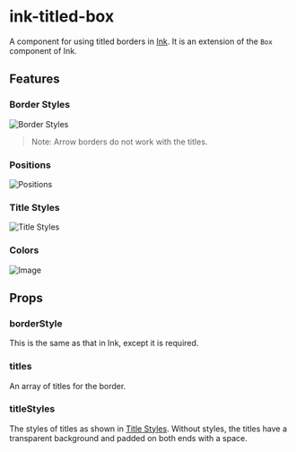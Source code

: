 # ink-titled-box

A component for using titled borders in [Ink](
https://github.com/vadimdemedes/ink). It is an extension of the `Box` component
of Ink.

## Features

### Border Styles

![Border Styles](https://github.com/user-attachments/assets/6b255c42-114c-4cfb-bf6f-86ce6b97b787)

> Note: Arrow borders do not work with the titles.

### Positions

![Positions](https://github.com/user-attachments/assets/ee045f02-416d-4c6f-8b22-f07d04cbe6c7)

### Title Styles

![Title Styles](https://github.com/user-attachments/assets/2adcb300-8626-4013-8d08-a272a0faaa1a)

### Colors

![Image](https://github.com/user-attachments/assets/1a5a6836-f20d-4b77-8445-ac09b97bcd33)

## Props

### borderStyle

This is the same as that in Ink, except it is required.

### titles

An array of titles for the border.

### titleStyles

The styles of titles as shown in [Title Styles](#title-styles). Without styles,
the titles have a transparent background and padded on both ends with a space.
